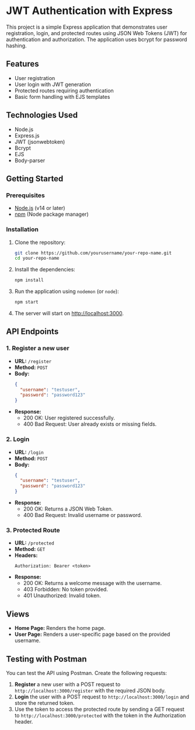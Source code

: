 # JWT Authentication with Express

This project is a simple Express application that demonstrates user registration, login, and protected routes using JSON Web Tokens (JWT) for authentication and authorization. The application uses bcrypt for password hashing.

## Features

- User registration
- User login with JWT generation
- Protected routes requiring authentication
- Basic form handling with EJS templates

## Technologies Used

- Node.js
- Express.js
- JWT (jsonwebtoken)
- Bcrypt
- EJS
- Body-parser

## Getting Started

### Prerequisites

- [Node.js](https://nodejs.org/) (v14 or later)
- [npm](https://www.npmjs.com/get-npm) (Node package manager)

### Installation

1. Clone the repository:

   ```bash
   git clone https://github.com/yourusername/your-repo-name.git
   cd your-repo-name
   ```

2. Install the dependencies:

   ```bash
   npm install
   ```

3. Run the application using `nodemon` (or `node`):

   ```bash
   npm start
   ```

4. The server will start on [http://localhost:3000](http://localhost:3000).

## API Endpoints

### 1. Register a new user

- **URL:** `/register`
- **Method:** `POST`
- **Body:**
  ```json
  {
    "username": "testuser",
    "password": "password123"
  }
  ```
- **Response:** 
  - 200 OK: User registered successfully.
  - 400 Bad Request: User already exists or missing fields.

### 2. Login

- **URL:** `/login`
- **Method:** `POST`
- **Body:**
  ```json
  {
    "username": "testuser",
    "password": "password123"
  }
  ```
- **Response:** 
  - 200 OK: Returns a JSON Web Token.
  - 400 Bad Request: Invalid username or password.

### 3. Protected Route

- **URL:** `/protected`
- **Method:** `GET`
- **Headers:** 
  ```
  Authorization: Bearer <token>
  ```
- **Response:** 
  - 200 OK: Returns a welcome message with the username.
  - 403 Forbidden: No token provided.
  - 401 Unauthorized: Invalid token.

## Views

- **Home Page:** Renders the home page.
- **User Page:** Renders a user-specific page based on the provided username.

## Testing with Postman

You can test the API using Postman. Create the following requests:

1. **Register** a new user with a POST request to `http://localhost:3000/register` with the required JSON body.
2. **Login** the user with a POST request to `http://localhost:3000/login` and store the returned token.
3. Use the token to access the protected route by sending a GET request to `http://localhost:3000/protected` with the token in the Authorization header.